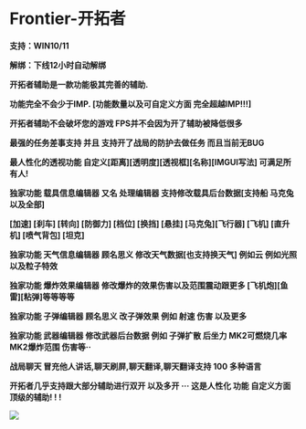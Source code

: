 # Frontier-开拓者

**支持：WIN10/11**

**解绑：下线12小时自动解绑**

**开拓者辅助是一款功能极其完善的辅助.**

**功能完全不会少于IMP. [功能数量以及可自定义方面 完全超越IMP!!!]**

**开拓者辅助不会破坏您的游戏 FPS并不会因为开了辅助被降低很多**

**最强的任务差事支持 并且 支持开了战局的防护去做任务 而且当前无BUG**

**最人性化的透视功能 自定义[距离][透明度][透视框][名称][IMGUI写法] 可满足所有人!**

**独家功能 载具信息编辑器 又名 处理编辑器 支持修改载具后台数据[支持船 马克兔 以及全部]**

**[加速] [刹车] [转向] [防御力] [档位] [换挡] [悬挂] [马克兔][飞行器] [飞机] [直升机] [喷气背包] [坦克]**

**独家功能 天气信息编辑器 顾名思义 修改天气数据[也支持换天气] 例如云 例如光照 以及粒子特效**

**独家功能 爆炸效果编辑器 修改爆炸的效果伤害以及范围震动跟更多 [飞机炮][鱼雷][粘弹]等等等等**

**独家功能 子弹编辑器 顾名思义 改子弹效果 例如 射速 伤害 以及更多**

**独家功能 武器编辑器 修改武器后台数据 例如 子弹扩散 后坐力 MK2可燃烧几率 MK2爆炸范围 伤害等··**

**战局聊天 冒充他人讲话,聊天刷屏,聊天翻译,聊天翻译支持 100 多种语言**

**开拓者几乎支持跟大部分辅助进行双开 以及多开 ··· 这是人性化 功能 自定义方面顶级的辅助! ! !**

![](https://pic.xhcheats.cn/assets/2024/01/03/210911.png)
